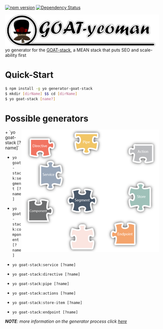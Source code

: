 
[![npm version](https://img.shields.io/npm/v/generator-goat-stack.svg)](https://www.npmjs.com/package/generator-goat-stack)
[![Dependency Status](https://img.shields.io/david/projectSHAI/GOAT-stack.svg)](https://david-dm.org/JCThomas4214/GOAT-yeoman.svg)

![GOAT-yeoman](https://github.com/JCThomas4214/Documentation/blob/master/GOAT-yeoman/goat-yeoman-banner.png)
yo generator for the [GOAT-stack](https://github.com/projectSHAI/GOAT-stack), a MEAN stack that puts SEO and scale-ability first

# Quick-Start

```sh
$ npm install -g yo generator-goat-stack
$ mkdir [dirName] $$ cd [dirName]
$ yo goat-stack [name?]
```

# Possible generators
  <img align="right" src="https://github.com/JCThomas4214/Documentation/blob/master/GOAT-yeoman/puzzle-pieces.png"/>
  + `yo goat-stack [?name]`  
  
  + `yo goat-stack:segment [?name]`
  
  + `yo goat-stack:component [?name]`
  
  + `yo goat-stack:service [?name]`
  
  + `yo goat-stack:directive [?name]`
  
  + `yo goat-stack:pipe [?name]`
  
  + `yo goat-stack:actions [?name]`
  
  + `yo goat-stack:store-item [?name]`
  
  + `yo goat-stack:endpoint [?name]`  
  
  
_**NOTE**: more information on the generator process click [here](https://github.com/projectSHAI/GOAT-stack/wiki/Yeoman-Generator-usage)_
